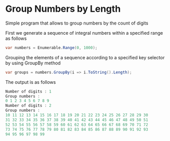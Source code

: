 # Group Numbers by Length

Simple program that allows to group numbers by the count of digits 

First we generate a sequence of integral numbers within a specified range as follows
~~~csharp
var numbers = Enumerable.Range(0, 1000);
~~~

Grouping the elements of a sequence according to a specified key selector by using GroupBy method
~~~csharp
var groups = numbers.GroupBy(i => i.ToString().Length);
~~~

The output is as follows
~~~csharp
Number of digits : 1
Group numbers :
0 1 2 3 4 5 6 7 8 9
Number of digits : 2
Group numbers :
10 11 12 13 14 15 16 17 18 19 20 21 22 23 24 25 26 27 28 29 30 
31 32 33 34 35 36 37 38 39 40 41 42 43 44 45 46 47 48 49 50 51 
52 53 54 55 56 57 58 59 60 61 62 63 64 65 66 67 68 69 70 71 72 
73 74 75 76 77 78 79 80 81 82 83 84 85 86 87 88 89 90 91 92 93
94 95 96 97 98 99
~~~
